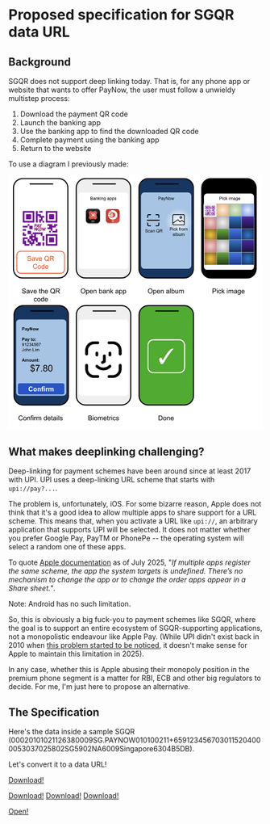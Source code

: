 # Proposed specification for SGQR data URL

## Background

SGQR does not support deep linking today. That is, for any phone app or website that wants to offer PayNow, the user must follow
a unwieldy multistep process:

1. Download the payment QR code
2. Launch the banking app
3. Use the banking app to find the downloaded QR code
4. Complete payment using the banking app
5. Return to the website

To use a diagram I previously made:

![7 steps to pay with PayNow](images/paynow-steps.png)

## What makes deeplinking challenging?

Deep-linking for payment schemes have been around since at least 2017 with
UPI. UPI uses a deep-linking URL scheme that starts with `upi://pay?...`.

The problem is, unfortunately, iOS. For some bizarre reason, Apple does not
think that it's a good idea to allow multiple apps to share support for a URL
scheme. This means that, when you activate a URL like `upi://`, an arbitrary
application that supports UPI will be selected. It does not matter whether you
prefer Google Pay, PayTM or PhonePe -- the operating system will select a random one
of these apps.

To quote [Apple documentation](https://developer.apple.com/documentation/xcode/defining-a-custom-url-scheme-for-your-app) as of July 2025, "_If multiple apps register the same scheme, the app the system targets is undefined. There’s no mechanism to change the app or to change the order apps appear in a Share sheet._".

Note: Android has no such limitation.

So, this is obviously a big fuck-you to payment schemes like SGQR, where the
goal is to support an entire ecosystem of SGQR-supporting applications, not a
monopolistic endeavour like Apple Pay. (While UPI didn't exist back in 2010 when [this problem started to be noticed](https://stackoverflow.com/questions/3213911/choosing-what-iphone-app-must-open-one-url-schema), it doesn't make sense for
Apple to maintain this limitation in 2025).

In any case, whether this is Apple abusing their monopoly position in the premium
phone segment is a matter for RBI, ECB and other big regulators to decide. For me,
I'm just here to propose an alternative.

## The Specification

Here's the data inside a sample SGQR (00020101021126380009SG.PAYNOW010100211+6591234567030115204000053037025802SG5902NA6009Singapore6304B5DB).

Let's convert it to a data URL!

<a href="data:application/vnd.sg.gov.mas.sgqr-data;base64,MDAwMjAxMDEwMjExMjYzODAwMDlTRy5QQVlOT1cwMTAxMDAyMTErNjU5MTIzNDU2NzAzMDExNTIwNDAwMDA1MzAzNzAyNTgwMlNHNTkwMk5BNjAwOVNpbmdhcG9yZTYzMDRCNURC" download="pay.sgqr">Download!</a>

<a href="data:application/vnd.sg.gov.mas.sgqr-data,00020101021126380009SG.PAYNOW010100211+6594445555030115204000053037025802SG5902NA6009Singapore6304AAAA" download="a1.sgqr">Download!</a>
<a href="data:application/vnd.sg.gov.mas.sgqr-data,00020101021126380009SG.PAYNOW010100211+6595556666030115204000053037025802SG5902NA6009Singapore6304BBBB" download="b1.sgqr">Download!</a>
<a href="data:application/vnd.sg.gov.mas.sgqr-data,00020101021126380009SG.PAYNOW010100211+6597778888030115204000053037025802SG5902NA6009Singapore6304CCCC" download="c1.sgqr">Download!</a>

<a href="data:application/vnd.sg.gov.mas.sgqr-data;base64,MDAwMjAxMDEwMjExMjYzODAwMDlTRy5QQVlOT1cwMTAxMDAyMTErNjU5MTIzNDU2NzAzMDExNTIwNDAwMDA1MzAzNzAyNTgwMlNHNTkwMk5BNjAwOVNpbmdhcG9yZTYzMDRCNURC">Open!</a>

